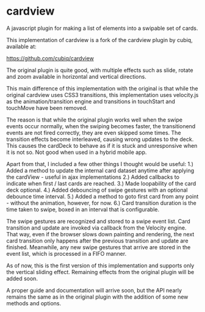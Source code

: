 # cardview
A javascript plugin for making a list of elements into a swipable set of cards.


This implementation of cardview is a fork of the cardview plugin by cubiq, available at:

https://github.com/cubiq/cardview

The original plugin is quite good, with multiple effects such as slide, rotate and zoom available in horizontal and vertical directions.

This main difference of this implementation with the original is that while the original cardview uses CSS3 transitions, this implementation uses velocity.js as the animation/transition engine and transitions in touchStart and touchMove have been removed.

The reason is that while the original plugin works well when the swipe events occur normally, when the swiping becomes faster, the transitionend
events are not fired correctly, they are even skipped some times. The transition effects become interleaved, causing wrong updates to the deck. This causes the cardDeck to behave as if it is stuck and unresponsive when it is not so. Not good when used in a hybrid mobile app.

Apart from that, I included a few other things I thought would be useful:
1.) Added a method to update the internal card dataset anytime after applying the cardView - useful in ajax implementations
2.) Added callbacks to indicate when first / last cards are reached.
3.) Made loopability of the card deck optional.
4.) Added debouncing of swipe gestures with an optional debounce time interval.
5.) Added a method to goto first card from any point - without the animation, however, for now.
6.) Card transition duration is the time taken to swipe, boxed in an interval that is configurable.

The swipe gestures are recognized and stored to a swipe event list. Card transition and update are invoked via callback from the Velocity engine. That way, even if the browser slows down painting and rendering, the next card transition only happens after the previous transition and update are finished. Meanwhile, any new swipe gestures that arrive are stored in the event list, which is processed in a FIFO manner.

As of now, this is the first version of this implementation and supports only the vertical sliding effect. Remaining effects from the original plugin will be added soon.

A proper guide and documentation will arrive soon, but the API nearly remains the same as in the original plugin with the addition of some new methods and options.

 
